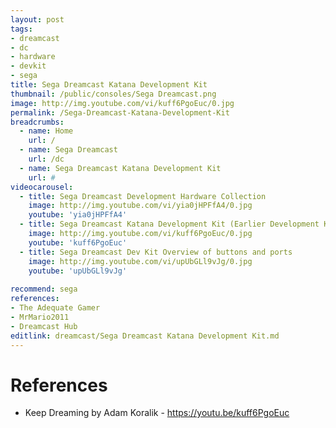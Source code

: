 ```yaml
---
layout: post
tags: 
- dreamcast
- dc
- hardware
- devkit
- sega
title: Sega Dreamcast Katana Development Kit
thumbnail: /public/consoles/Sega Dreamcast.png
image: http://img.youtube.com/vi/kuff6PgoEuc/0.jpg
permalink: /Sega-Dreamcast-Katana-Development-Kit
breadcrumbs:
  - name: Home
    url: /
  - name: Sega Dreamcast
    url: /dc
  - name: Sega Dreamcast Katana Development Kit
    url: #
videocarousel:
  - title: Sega Dreamcast Development Hardware Collection
    image: http://img.youtube.com/vi/yia0jHPFfA4/0.jpg
    youtube: 'yia0jHPFfA4'
  - title: Sega Dreamcast Katana Development Kit (Earlier Development Kit)
    image: http://img.youtube.com/vi/kuff6PgoEuc/0.jpg
    youtube: 'kuff6PgoEuc'
  - title: Sega Dreamcast Dev Kit Overview of buttons and ports
    image: http://img.youtube.com/vi/upUbGLl9vJg/0.jpg
    youtube: 'upUbGLl9vJg'
    
recommend: sega
references:
- The Adequate Gamer
- MrMario2011
- Dreamcast Hub
editlink: dreamcast/Sega Dreamcast Katana Development Kit.md
---
```


# References
* Keep Dreaming by Adam Koralik - https://youtu.be/kuff6PgoEuc
